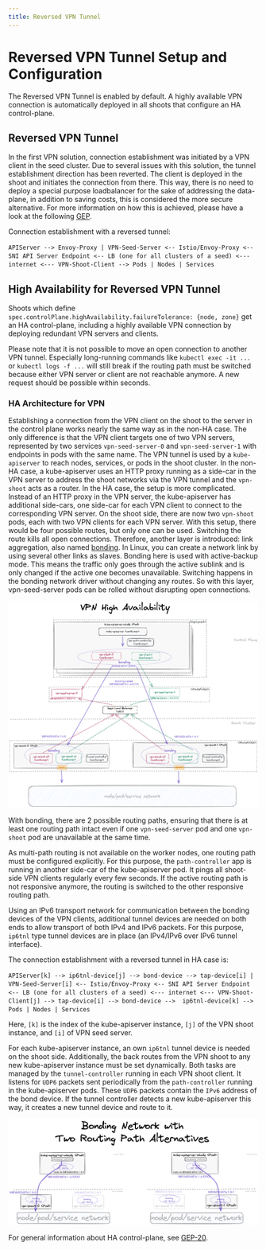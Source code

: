 ```yaml
---
title: Reversed VPN Tunnel
---
```


# Reversed VPN Tunnel Setup and Configuration 

The Reversed VPN Tunnel is enabled by default.
A highly available VPN connection is automatically deployed in all shoots that configure an HA control-plane.

## Reversed VPN Tunnel

In the first VPN solution, connection establishment was initiated by a VPN client in the seed cluster.
Due to several issues with this solution, the tunnel establishment direction has been reverted.
The client is deployed in the shoot and initiates the connection from there. This way, there is no need to deploy a special purpose
loadbalancer for the sake of addressing the data-plane, in addition to saving costs, this is considered the more secure alternative.
For more information on how this is achieved, please have a look at the following [GEP](../proposals/14-reversed-cluster-vpn.md).

Connection establishment with a reversed tunnel:

`APIServer --> Envoy-Proxy | VPN-Seed-Server <-- Istio/Envoy-Proxy <-- SNI API Server Endpoint <-- LB (one for all clusters of a seed) <--- internet <--- VPN-Shoot-Client --> Pods | Nodes | Services`

## High Availability for Reversed VPN Tunnel

Shoots which define `spec.controlPlane.highAvailability.failureTolerance: {node, zone}` get an HA control-plane, including a
highly available VPN connection by deploying redundant VPN servers and clients. 

Please note that it is not possible to move an open connection to another VPN tunnel. Especially long-running
commands like `kubectl exec -it ...` or `kubectl logs -f ...` will still break if the routing path must be switched 
because either VPN server or client are not reachable anymore. A new request should be possible within seconds.

### HA Architecture for VPN

Establishing a connection from the VPN client on the shoot to the server in the control plane works nearly the same
way as in the non-HA case. The only difference is that the VPN client targets one of two VPN servers, represented by two services 
`vpn-seed-server-0` and `vpn-seed-server-1` with endpoints in pods with the same name.
The VPN tunnel is used by a `kube-apiserver` to reach nodes, services, or pods in the shoot cluster.
In the non-HA case, a kube-apiserver uses an HTTP proxy running as a side-car in the VPN server to address
the shoot networks via the VPN tunnel and the `vpn-shoot` acts as a router.
In the HA case, the setup is more complicated. Instead of an HTTP proxy in the VPN server, the kube-apiserver has
additional side-cars, one side-car for each VPN client to connect to the corresponding VPN server.
On the shoot side, there are now two `vpn-shoot` pods, each with two VPN clients for each VPN server.
With this setup, there would be four possible routes, but only one can be used. Switching the route kills all
open connections. Therefore, another layer is introduced: link aggregation, also named [bonding](https://www.kernel.org/doc/Documentation/networking/bonding.txt).
In Linux, you can create a network link by using several other links as slaves. Bonding here is used with
active-backup mode. This means the traffic only goes through the active sublink and is only changed if the active one
becomes unavailable. Switching happens in the bonding network driver without changing any routes. So with this layer, 
vpn-seed-server pods can be rolled without disrupting open connections.

![VPN HA Architecture](images/vpn-ha-architecture.png)

With bonding, there are 2 possible routing paths, ensuring that there is at least one routing path intact even if
one `vpn-seed-server` pod and one `vpn-shoot` pod are unavailable at the same time.

As multi-path routing is not available on the worker nodes, one routing path must be configured explicitly.
For this purpose, the `path-controller` app is running in another side-car of the kube-apiserver pod.
It pings all shoot-side VPN clients regularly every few seconds. If the active routing path is not responsive anymore,
the routing is switched to the other responsive routing path.

Using an IPv6 transport network for communication between the bonding devices of the VPN clients, additional
tunnel devices are needed on both ends to allow transport of both IPv4 and IPv6 packets.
For this purpose, `ip6tnl` type tunnel devices are in place (an IPv4/IPv6 over IPv6 tunnel interface).

The connection establishment with a reversed tunnel in HA case is:

`APIServer[k] --> ip6tnl-device[j] --> bond-device --> tap-device[i] | VPN-Seed-Server[i] <-- Istio/Envoy-Proxy <-- SNI API Server Endpoint <-- LB (one for all clusters of a seed) <--- internet <--- VPN-Shoot-Client[j] --> tap-device[i] --> bond-device -->  ip6tnl-device[k] --> Pods | Nodes | Services`

Here, `[k]` is the index of the kube-apiserver instance, `[j]` of the VPN shoot instance, and `[i]` of VPN seed server.

For each kube-apiserver instance, an own `ip6tnl` tunnel device is needed on the shoot side. Additionally, the back routes from the VPN shoot
to any new kube-apiserver instance must be set dynamically. Both tasks are managed by the `tunnel-controller` running
in each VPN shoot client. It listens for `UDP6` packets sent periodically from the `path-controller` running in the kube-apiserver pods.
These `UDP6` packets contain the `IPv6` address of the bond device. If the tunnel controller detects a new kube-apiserver
this way, it creates a new tunnel device and route to it.

![Four possible routing paths](images/vpn-ha-routing-paths.png)

For general information about HA control-plane, see [GEP-20](../proposals/20-ha-control-planes.md). 
